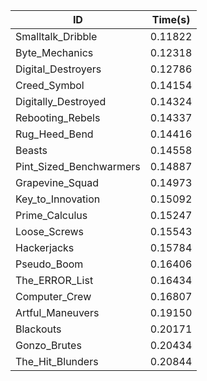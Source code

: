 |ID|Time(s)|
|-|-|
|Smalltalk_Dribble|0.11822|
|Byte_Mechanics|0.12318|
|Digital_Destroyers|0.12786|
|Creed_Symbol|0.14154|
|Digitally_Destroyed|0.14324|
|Rebooting_Rebels|0.14337|
|Rug_Heed_Bend|0.14416|
|Beasts|0.14558|
|Pint_Sized_Benchwarmers|0.14887|
|Grapevine_Squad|0.14973|
|Key_to_Innovation|0.15092|
|Prime_Calculus|0.15247|
|Loose_Screws|0.15543|
|Hackerjacks|0.15784|
|Pseudo_Boom|0.16406|
|The_ERROR_List|0.16434|
|Computer_Crew|0.16807|
|Artful_Maneuvers|0.19150|
|Blackouts|0.20171|
|Gonzo_Brutes|0.20434|
|The_Hit_Blunders|0.20844|
